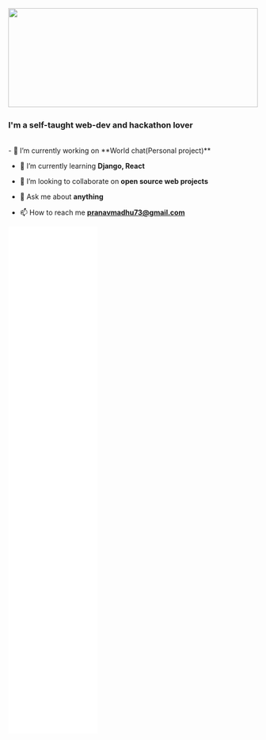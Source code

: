 <!-- ![Metrics](https://metrics.lecoq.io/pranavmadhu01?template=classic&isocalendar=1&languages=1&followup=1&code=1&people=1&achievements=1&activity=1&notable=1&lines=1&repositories=1&introduction=1&base.indepth=false&base.hireable=false&repositories=100&repositories.batch=100&repositories.forks=false&repositories.affiliations=owner&isocalendar.duration=full-year&languages.limit=8&languages.threshold=0%25&languages.other=false&languages.colors=github&languages.sections=most-used&languages.indepth=false&languages.analysis.timeout=15&languages.categories=markup%2C%20programming&languages.recent.categories=markup%2C%20programming&languages.recent.load=300&languages.recent.days=14&followup.sections=repositories&followup.indepth=true&followup.archived=true&people.limit=24&people.identicons=false&people.identicons.hide=false&people.size=28&people.types=followers%2C%20following&people.shuffle=false&code.lines=12&code.load=400&code.days=3&code.visibility=public&activity.limit=5&activity.load=300&activity.days=14&activity.visibility=all&activity.timestamps=false&activity.filter=all&achievements.threshold=C&achievements.secrets=true&achievements.display=detailed&achievements.limit=0&notable.from=user&notable.repositories=true&notable.indepth=true&notable.types=commit&repositories.pinned=0&introduction.title=true&config.timezone=Asia%2FCalcutta) -->
<img src="https://media-exp1.licdn.com/dms/image/C5616AQGjsLxRrXLvwQ/profile-displaybackgroundimage-shrink_200_800/0/1652595808009?e=1664409600&v=beta&t=WXVfd5q9Xt9fZBlDgd4ScURkp1E3e5gqCFutASr_8HM" style="width:100%;height:200px;object-fit:cover;">
<h3 align="left">I'm a self-taught web-dev and hackathon lover</h3>
<br>
- 🔭 I’m currently working on **World chat(Personal project)**

- 🌱 I’m currently learning **Django, React**

- 👯 I’m looking to collaborate on **open source web projects**

- 💬 Ask me about **anything**

- 📫 How to reach me **pranavmadhu73@gmail.com**


![Metrics](/github-metrics.svg)

<!-- <p><a href="https://www.buymeacoffee.com/pranavmadhK"> <img align="left" src="https://cdn.buymeacoffee.com/buttons/v2/default-yellow.png" height="50" width="210" alt="pranavmadhK" /></a></p> -->


